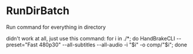 # RunDirBatch
Run command for everything in directory

didn't work at all, just use this command:
for i in ./*; do HandBrakeCLI --preset="Fast 480p30" --all-subtitles --all-audio -i "$i" -o comp/"$i"; done

